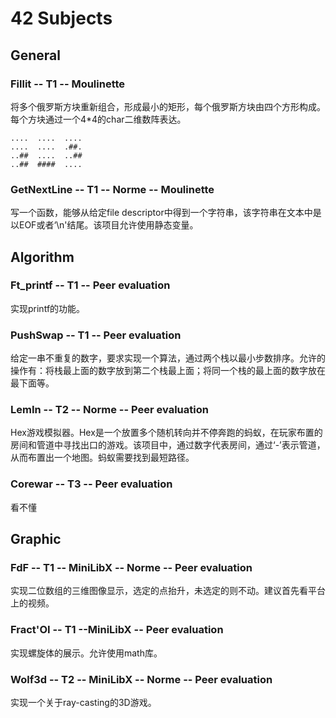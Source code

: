 # 42 Subjects

## General
### Fillit -- T1 -- Moulinette
将多个俄罗斯方块重新组合，形成最小的矩形，每个俄罗斯方块由四个方形构成。每个方块通过一个4*4的char二维数阵表达。
```
....  ....  ....
....  ....  .##.
..##  ....  ..##
..##  ####  ....
```

### GetNextLine -- T1 -- Norme -- Moulinette
写一个函数，能够从给定file descriptor中得到一个字符串，该字符串在文本中是以EOF或者‘\n'结尾。该项目允许使用静态变量。

## Algorithm
###  Ft_printf -- T1 -- Peer evaluation
实现printf的功能。

###   PushSwap -- T1 -- Peer evaluation
给定一串不重复的数字，要求实现一个算法，通过两个栈以最小步数排序。允许的操作有：将栈最上面的数字放到第二个栈最上面；将同一个栈的最上面的数字放在最下面等。

###   LemIn -- T2 -- Norme -- Peer evaluation
Hex游戏模拟器。Hex是一个放置多个随机转向并不停奔跑的蚂蚁，在玩家布置的房间和管道中寻找出口的游戏。该项目中，通过数字代表房间，通过‘-’表示管道，从而布置出一个地图。蚂蚁需要找到最短路径。

### Corewar -- T3 -- Peer evaluation
看不懂


## Graphic
###  FdF -- T1 -- MiniLibX -- Norme -- Peer evaluation
实现二位数组的三维图像显示，选定的点抬升，未选定的则不动。建议首先看平台上的视频。

###  Fract'OI -- T1 --MiniLibX -- Peer evaluation
实现螺旋体的展示。允许使用math库。

### Wolf3d -- T2 -- MiniLibX -- Norme -- Peer evaluation
实现一个关于ray-casting的3D游戏。

